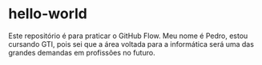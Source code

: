 # hello-world
Este repositório é para praticar o GitHub Flow.
Meu nome é Pedro, estou cursando GTI, pois sei que a área voltada para a informática será uma das grandes demandas em profissões no futuro.
